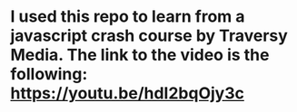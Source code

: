 # I used this repo to learn from a javascript crash course by Traversy Media. The link to the video is the following: https://youtu.be/hdI2bqOjy3c